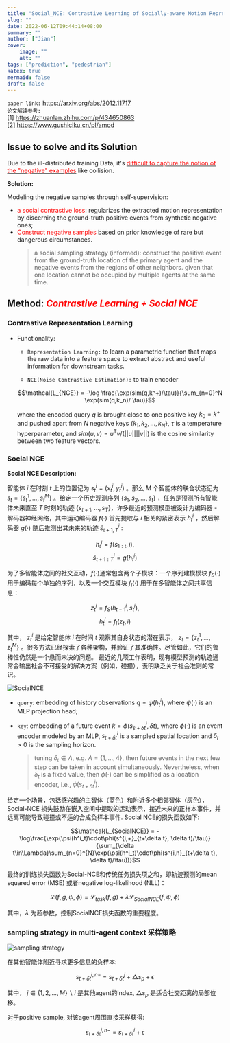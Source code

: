 ```yaml
---
title: "Social_NCE: Contrastive Learning of Socially-aware Motion Representation"
slug: ""
date: 2022-06-12T09:44:14+08:00
summary: ""
author: ["Jian"]
cover:
    image: ""
    alt: ""
tags: ["prediction", "pedestrian"]
katex: true
mermaid: false
draft: false
---
```


`paper link:` https://arxiv.org/abs/2012.11717  
`论文解读参考:`  
    [1] https://zhuanlan.zhihu.com/p/434650863  
    [2] https://www.gushiciku.cn/pl/amod  

## Issue to solve and its Solution

Due to the ill-distributed training Data, it's <u><font color=red>difficult to capture the notion of the "negative" examples</font></u> like collision.

**Solution:**

Modeling the negative samples through self-supervision:
- <font color=red>a social contrastive loss</font>: regularizes the extracted motion representation by discerning the ground-truth positive events from synthetic negative ones;
- <font color=red>Construct negative samples</font> based on prior knowledge of rare but dangerous circumstances.
  > a social sampling strategy (informed): construct the positive event from the ground-truth location of the primary agent and the negative events from the regions of other neighbors. given that one location cannot be occupied by multiple agents at the same time.


## Method: <font color=red>*Contrastive Learning + Social NCE*</font>

### Contrastive Representation Learning

- Functionality: 

  - `Representation Learning:` to learn a parametric function that maps the raw data into a feature space to extract abstract and useful information for downstream tasks.

  - `NCE(Noise Contrastive Estimation):` to train encoder  

   $$\mathcal{L_{NCE}} = -\log \frac{\exp(sim(q,k^+)/\tau)}{\sum_{n=0}^N  \exp(sim(q,k_n)/ \tau)}$$

    where the encoded query $q$ is brought close to one positive key $k_0 = k^+$ and pushed apart from $N$ negative keys $\{ k_1, k_2, ... , k_N\}$, $\tau$ is a temperature hyperparameter, and $sim(u,v) = u^{\mathsf{T}}v/(||u||||v||)$ is the cosine similarity between two feature vectors. 

### Social NCE
    
**Social NCE Description:**

智能体 $i$ 在时刻 $t$ 上的位置记为 $s^i_t=(x^i_t,y^i_t)$ 。那么 $M$ 个智能体的联合状态记为 $s_t = \{ s_t^1, ..., s^M_t\}$ 。给定一个历史观测序列 $\{s_1, s_2, ..., s_t\}$ ，任务是预测所有智能体未来直至 $T$ 时刻的轨迹 $\{s_{t+1}, ..., s_T\}$，许多最近的预测模型被设计为编码器 - 解码器神经网络，其中运动编码器 $f(\cdot)$ 首先提取与 $i$ 相关的紧密表示 $h_t^i$ ，然后解码器 $g(\cdot)$ 随后推测出其未来的轨迹 $\hat{s}^i_{t+1,T}$ :

$$h^i_t = f(s_{1:t}, i),  $$
$$\hat{s}^i_{t+1:T} = g(h^i_t)$$

为了多智能体之间的社交互动，$f(\cdot)$通常包含两个子模块：一个序列建模模块 $f_S(\cdot)$ 用于编码每个单独的序列，以及一个交互模块 $f_I(\cdot)$ 用于在多智能体之间共享信息：

$$z^i_t = f_S(h^i_{t-1}, s^i_t),$$
$$h^i_t = f_I(z_t, i)$$

其中， $z^i_t$ 是给定智能体 $i$ 在时间 $t$ 观察其自身状态的潜在表示， $z_t = \{z^1_t,...,z^M_t\}$ 。很多方法已经探索了各种架构，并验证了其准确性。尽管如此，它们的鲁棒性仍然是一个悬而未决的问题。 最近的几项工作表明，现有模型预测的轨迹通常会输出社会不可接受的解决方案（例如，碰撞），表明缺乏关于社会准则的常识。

![SocialNCE](https://github.com/jianye0428/hello-hugo/raw/master/img/posts/tech/2022-06-12_Social_NCE/social_nce.png#pic_center)

- `query`: embedding of history observations $q = \psi(h^i_t)$, where $\psi(\cdot)$ is an MLP projection head;
- `key`: embedding of a future event $k = \phi(s^i_{s+\delta t}, \delta t)$, where $\phi(\cdot)$ is an event encoder modeled by an MLP, $s_{t+\delta t}^i$ is a sampled spatial location and $\delta_t > 0$ is the sampling horizon.

    > tuning $\delta_t \in \Lambda$, e.g. $\Lambda = \{1,...,4\}$, then future events in the next few step can be taken in account simultaneously. Nevertheless, when $\delta_t$ is a fixed value, then $\phi(\cdot)$ can be simplified as a location encoder, i.e., $\phi(s^i_{t+\delta t})$.

给定一个场景，包括感兴趣的主智体（蓝色）和附近多个相邻智体（灰色），Social-NCE 损失鼓励在嵌入空间中提取的运动表示，接近未来的正样本事件，并远离可能导致碰撞或不适的合成负样本事件. Social NCE的损失函数如下:

$$\mathcal{L_{SocialNCE}} = -\log\frac{\exp(\psi(h^i_t)\cdot\phi(s^{i,+}_{t+\delta t}, \delta t)/\tau)}{\sum_{\delta t\in\Lambda}\sum_{n=0}^{N}\exp(\psi(h^i_t)\cdot\phi(s^{i,n}_{t+\delta t}, \delta t)/\tau))}$$


最终的训练损失函数为Social-NCE和传统任务损失项之和，即轨迹预测的mean squared error (MSE) 或者negative log-likelihood (NLL)：

$$\mathcal{L}(f,g,\psi, \phi) = \mathcal{L}_{task}(f,g) + \lambda \mathcal{L}_{SocialNCE}(f, \psi, \phi)$$

其中，$\lambda$ 为超参数，控制SocialNCE损失函数的重要程度。

### sampling strategy in multi-agent context 采样策略


![sampling strategy](https://github.com/jianye0428/hello-hugo/raw/master/img/posts/tech/2022-06-12_Social_NCE/sampling_strategy.png#pic_center)

在其他智能体附近寻求更多信息的负样本:

$$s^{i,n-}_{t+\delta t} = s^{j}_{t+\delta t} + \bigtriangleup{s_p} + \epsilon$$

其中， $j\in\{1,2,...,M\} \backslash i$ 是其他agent的index, $\bigtriangleup{s_p}$ 是适合社交距离的局部位移。

对于positive sample, 对该agent周围直接采样获得:

$$s^{i,n-}_{t+\delta t} = s^{i}_{t+\delta t} +  \epsilon$$